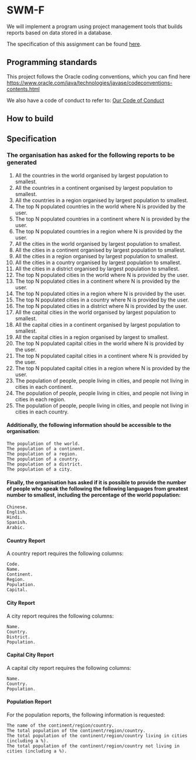 # SWM-F


We will implement a program using project management tools that builds reports based on data stored in a database.

The specification of this assignment can be found [here](spec.md).

## Programming standards

This project follows the Oracle coding conventions, which you can find here 
https://www.oracle.com/java/technologies/javase/codeconventions-contents.html


We also have a code of conduct to refer to: [Our Code of Conduct](CODE_OF_CONDUCT.md)

## How to build

## Specification

### The organisation has asked for the following reports to be generated 

<ol>
<li>All the countries in the world organised by largest population to smallest. </li>
<li>All the countries in a continent organised by largest population to smallest. </li>
<li>All the countries in a region organised by largest population to smallest.</li>
<li>The top N populated countries in the world where N is provided by the user.</li>
<li>The top N populated countries in a continent where N is provided by the user.</li>
<li>The top N populated countries in a region where N is provided by the user.</li>
<li>All the cities in the world organised by largest population to smallest.</li>
<li>All the cities in a continent organised by largest population to smallest.</li>
<li>All the cities in a region organised by largest population to smallest.</li>
<li>All the cities in a country organised by largest population to smallest.</li>
<li>All the cities in a district organised by largest population to smallest.</li>
<li>The top N populated cities in the world where N is provided by the user.</li>
<li>The top N populated cities in a continent where N is provided by the user.</li>
<li>The top N populated cities in a region where N is provided by the user.</li>
<li>The top N populated cities in a country where N is provided by the user.</li>
<li>The top N populated cities in a district where N is provided by the user.</li>
<li>All the capital cities in the world organised by largest population to smallest.</li>
<li>All the capital cities in a continent organised by largest population to smallest.</li>
<li>All the capital cities in a region organised by largest to smallest.</li>
<li>The top N populated capital cities in the world where N is provided by the user.</li>
<li>The top N populated capital cities in a continent where N is provided by the user.</li>
<li>The top N populated capital cities in a region where N is provided by the user.</li>
<li>The population of people, people living in cities, and people not living in cities in each continent.</li>
<li>The population of people, people living in cities, and people not living in cities in each region.</li>
<li>The population of people, people living in cities, and people not living in cities in each country.</li>
</ol>

#### Additionally, the following information should be accessible to the organisation:

    The population of the world.
    The population of a continent.
    The population of a region.
    The population of a country.
    The population of a district.
    The population of a city.

#### Finally, the organisation has asked if it is possible to provide the number of people who speak the following the following languages from greatest number to smallest, including the percentage of the world population:

    Chinese.
    English.
    Hindi.
    Spanish.
    Arabic.

#### Country Report

A country report requires the following columns:

    Code.
    Name.
    Continent.
    Region.
    Population.
    Capital.

#### City Report

A city report requires the following columns:

    Name.
    Country.
    District.
    Population.

#### Capital City Report

A capital city report requires the following columns:

    Name.
    Country.
    Population.

#### Population Report

For the population reports, the following information is requested:

    The name of the continent/region/country.
    The total population of the continent/region/country.
    The total population of the continent/region/country living in cities (including a %).
    The total population of the continent/region/country not living in cities (including a %).
